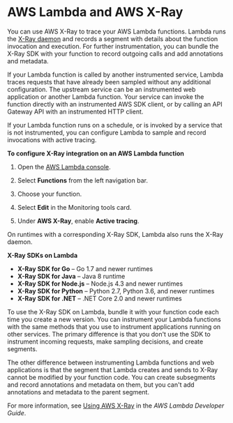 # AWS Lambda and AWS X\-Ray<a name="xray-services-lambda"></a>

You can use AWS X\-Ray to trace your AWS Lambda functions\. Lambda runs the [X\-Ray daemon](xray-daemon.md) and records a segment with details about the function invocation and execution\. For further instrumentation, you can bundle the X\-Ray SDK with your function to record outgoing calls and add annotations and metadata\.

If your Lambda function is called by another instrumented service, Lambda traces requests that have already been sampled without any additional configuration\. The upstream service can be an instrumented web application or another Lambda function\. Your service can invoke the function directly with an instrumented AWS SDK client, or by calling an API Gateway API with an instrumented HTTP client\.

If your Lambda function runs on a schedule, or is invoked by a service that is not instrumented, you can configure Lambda to sample and record invocations with active tracing\.

**To configure X\-Ray integration on an AWS Lambda function**

1. Open the [AWS Lambda console](https://console.aws.amazon.com/lambda)\.

1. Select **Functions** from the left navigation bar\.

1. Choose your function\.

1. Select **Edit** in the Monitoring tools card\.

1. Under **AWS X\-Ray**, enable **Active tracing**\.

On runtimes with a corresponding X\-Ray SDK, Lambda also runs the X\-Ray daemon\.

**X\-Ray SDKs on Lambda**
+ **X\-Ray SDK for Go** – Go 1\.7 and newer runtimes
+ **X\-Ray SDK for Java** – Java 8 runtime
+ **X\-Ray SDK for Node\.js** – Node\.js 4\.3 and newer runtimes
+ **X\-Ray SDK for Python** – Python 2\.7, Python 3\.6, and newer runtimes
+ **X\-Ray SDK for \.NET** – \.NET Core 2\.0 and newer runtimes

To use the X\-Ray SDK on Lambda, bundle it with your function code each time you create a new version\. You can instrument your Lambda functions with the same methods that you use to instrument applications running on other services\. The primary difference is that you don't use the SDK to instrument incoming requests, make sampling decisions, and create segments\.

The other difference between instrumenting Lambda functions and web applications is that the segment that Lambda creates and sends to X\-Ray cannot be modified by your function code\. You can create subsegments and record annotations and metadata on them, but you can't add annotations and metadata to the parent segment\.

For more information, see [Using AWS X\-Ray](https://docs.aws.amazon.com/lambda/latest/dg/lambda-x-ray.html) in the *AWS Lambda Developer Guide*\.